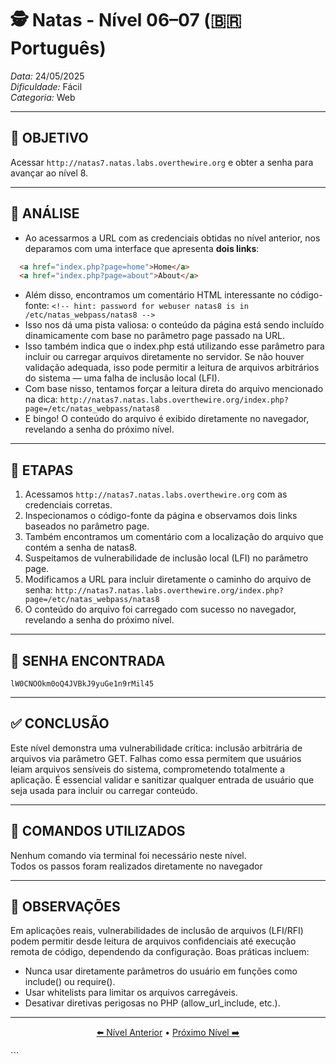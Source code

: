 # 🕵️ Natas - Nível 06–07 (🇧🇷 Português)  
*Data:* 24/05/2025  
*Dificuldade:* Fácil  
*Categoria:* Web

---

## 🎯 OBJETIVO

Acessar `http://natas7.natas.labs.overthewire.org` e obter a senha para avançar ao nível 8.

---

## 🔎 ANÁLISE

- Ao acessarmos a URL com as credenciais obtidas no nível anterior, nos deparamos com uma interface que apresenta **dois links**:

```html
  <a href="index.php?page=home">Home</a>
  <a href="index.php?page=about">About</a>
```
- Além disso, encontramos um comentário HTML interessante no código-fonte:
`<!-- hint: password for webuser natas8 is in /etc/natas_webpass/natas8 -->`
- Isso nos dá uma pista valiosa: o conteúdo da página está sendo incluído dinamicamente com base no parâmetro page passado na URL.
- Isso também indica que o index.php está utilizando esse parâmetro para incluir ou carregar arquivos diretamente no servidor.
Se não houver validação adequada, isso pode permitir a leitura de arquivos arbitrários do sistema — uma falha de inclusão local (LFI).
- Com base nisso, tentamos forçar a leitura direta do arquivo mencionado na dica:
`http://natas7.natas.labs.overthewire.org/index.php?page=/etc/natas_webpass/natas8`
- E bingo! O conteúdo do arquivo é exibido diretamente no navegador, revelando a senha do próximo nível.



---

## 🧱 ETAPAS

1. Acessamos `http://natas7.natas.labs.overthewire.org` com as credenciais corretas.  
2. Inspecionamos o código-fonte da página e observamos dois links baseados no parâmetro page.  
3. Também encontramos um comentário com a localização do arquivo que contém a senha de natas8.  
4. Suspeitamos de vulnerabilidade de inclusão local (LFI) no parâmetro page. 
5. Modificamos a URL para incluir diretamente o caminho do arquivo de senha:
   `http://natas7.natas.labs.overthewire.org/index.php?page=/etc/natas_webpass/natas8`
6. O conteúdo do arquivo foi carregado com sucesso no navegador, revelando a senha do próximo nível.  

---

## 🔑 SENHA ENCONTRADA

```
lW0CNOOkm0oQ4JVBkJ9yuGe1n9rMil45
```

---

## ✅ CONCLUSÃO

Este nível demonstra uma vulnerabilidade crítica: inclusão arbitrária de arquivos via parâmetro GET.
Falhas como essa permitem que usuários leiam arquivos sensíveis do sistema, comprometendo totalmente a aplicação.
É essencial validar e sanitizar qualquer entrada de usuário que seja usada para incluir ou carregar conteúdo.

---

## 🧪 COMANDOS UTILIZADOS

Nenhum comando via terminal foi necessário neste nível.  
Todos os passos foram realizados diretamente no navegador  

---

## 🧠 OBSERVAÇÕES

Em aplicações reais, vulnerabilidades de inclusão de arquivos (LFI/RFI) podem permitir desde leitura de arquivos confidenciais até execução remota de código, dependendo da configuração.
Boas práticas incluem:

- Nunca usar diretamente parâmetros do usuário em funções como include() ou require().  
- Usar whitelists para limitar os arquivos carregáveis.  
- Desativar diretivas perigosas no PHP (allow_url_include, etc.).  

---


<p align="center"> <a href="../Natas05-06/Readme-BR.md">⬅️ Nível Anterior</a> • <a href="../Natas07-08/Readme-BR.md">Próximo Nível ➡️</a> </p> ```
